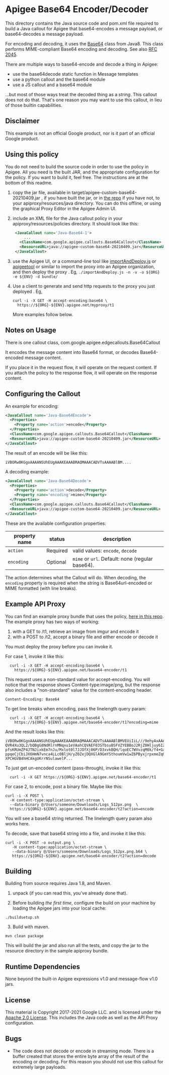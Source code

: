 # Apigee Base64 Encoder/Decoder

This directory contains the Java source code and pom.xml file required to build a Java callout for Apigee that
base64-encodes a message payload, or base64-decodes a message payload.

For encoding and decoding, it uses the [Base64](https://docs.oracle.com/javase/8/docs/api/java/util/Base64.html) class from Java8.  This class performs MIME-compliant Base64 encoding and decoding.
See also [RFC 2045](https://www.ietf.org/rfc/rfc2045.txt).

There are multiple ways to base64-encode and decode a thing in Apigee:

* use the base64decode static function in Message templates
* use a python callout and the base64 module
* use a JS callout and a base64 module

...but most of those ways treat the decoded thing as a _string_. This callout
does not do that. That's one reason you may want to use this callout, in lieu of
those builtin capabilities.


## Disclaimer

This example is not an official Google product, nor is it part of an official Google product.

## Using this policy

You do not need to build the source code in order to use the policy in Apigee.
All you need is the built JAR, and the appropriate configuration for the policy.
If you want to build it, feel free.  The instructions are at the bottom of this readme.


1. copy the jar file, available in  target/apigee-custom-base64-20210409.jar , if you have built the jar, or in [the repo](bundle/apiproxy/resources/java/apigee-custom-base64-20210409.jar) if you have not, to your apiproxy/resources/java directory. You can do this offline, or using the graphical Proxy Editor in the Apigee Admin UI.

2. include an XML file for the Java callout policy in your
   apiproxy/resources/policies directory. It should look
   like this:

   ```xml
    <JavaCallout name='Java-Base64-1'>
        ...
      <ClassName>com.google.apigee.callouts.Base64Callout</ClassName>
      <ResourceURL>java://apigee-custom-base64-20210409.jar</ResourceURL>
    </JavaCallout>
   ```

3. use the Apigee UI, or a command-line tool like
   [importAndDeploy.js](https://github.com/DinoChiesa/apigee-edge-js/blob/master/examples/importAndDeploy.js) or
   [apigeetool](https://github.com/apigee/apigeetool-node)
   or similar to
   import the proxy into an Apigee organization, and then deploy the proxy .
   Eg, `./importAndDeploy.js -n -v -o ${ORG} -e ${ENV} -d bundle/`

4. Use a client to generate and send http requests to the proxy you just deployed . Eg,
   ```
   curl -i -X GET -H accept-encoding:base64 \
     https://${ORG}-${ENV}.apigee.net/myproxy/t1
   ```

   More examples follow below.


## Notes on Usage

There is one callout class, com.google.apigee.edgecallouts.Base64Callout

It encodes the message content into Base64 format, or decodes Base64-encoded message content.

If you place it in the request flow, it will operate on the request content.
If you attach the policy to the response flow, it will operate on the response content.



## Configuring the Callout

An example for encoding:

```xml
<JavaCallout name='Java-Base64Encode'>
  <Properties>
    <Property name='action'>encode</Property>
  </Properties>
  <ClassName>com.google.apigee.callouts.Base64Callout</ClassName>
  <ResourceURL>java://apigee-custom-base64-20210409.jar</ResourceURL>
</JavaCallout>
```

The result of an encode will be like this:

```
iVBORw0KGgoAAAANSUhEUgAAAKEAAABRAQMAAACADVTsAAAABlBM....
```

A decoding example:

```xml
<JavaCallout name='Java-Base64Decode'>
  <Properties>
    <Property name='action'>decode</Property>
    <Property name='encoding'>mime</Property>
  </Properties>
  <ClassName>com.google.apigee.callouts.Base64Callout</ClassName>
  <ResourceURL>java://apigee-custom-base64-20210409.jar</ResourceURL>
</JavaCallout>
```


These are the available configuration properties:

| property name     | status    | description                                              |
| ----------------- |-----------|----------------------------------------------------------|
| `action`            | Required  | valid values: `encode`, `decode`                       |
| `encoding`          | Optional  | `mime` or `url`.  Default: none (regular base64).      |

The action determines what the Callout will do.
When decoding, the `encoding` property is required when the string is Base64url-encoded or MIME formatted (with line breaks).


## Example API Proxy

You can find an example proxy bundle that uses the policy, [here in this repo](bundle/apiproxy).
The example proxy has two ways of working:

1. with a GET to /t1, retrieve an image from imgur and encode it
2. with a POST to /t2, accept a binary file and either encode or decode it

You must deploy the proxy before you can invoke it.

For case 1, invoke it like this:

```
  curl -i -X GET -H accept-encoding:base64 \
    https://${ORG}-${ENV}.apigee.net/base64-encoder/t1
```

This request uses a non-standard value for accept-encoding.
You will notice that the response shows Content-type:image/png, but the response also includes a "non-standard" value for the content-encoding header.
```
Content-Encoding: Base64
```

To get line breaks when encoding, pass the linelength query param:

```
  curl -i -X GET -H accept-encoding:base64 \
    https://${ORG}-${ENV}.apigee.net/base64-encoder/t1?encoding=mime
```

And the result looks like this:

```
iVBORw0KGgoAAAANSUhEUgAAAKEAAABRAQMAAACADVTsAAAABlBMVEUiIiL///9ehyAxAAABrElE
QVR4Xu3QL2/bQBgG8NdRlrnMNqxu1eVAahCQVAEF03STbsuBSFVZYEBBoJ2RjZ0Hljuy6IZaUlUl
pfsKRUmZP4JTNJixkEm7nJu/Mxlot0l7JJOfXj06P/D3xvkBQH/lqoEC7WVvzqM0k/f4+Gat2nt7
ppqeCjCbiJX6HmN7vnca4LLc0BljH/yZ0ZejDQXGlA9GmYSthoumVw1wZ6PByxjrpxmeZq0hbMcD
XPCHGVB4hHCAkgUKrrNSulawelP...

```

To just get un-encoded content (pass-through), invoke it like this:
```
  curl -i -X GET https://${ORG}-${ENV}.apigee.net/base64-encoder/t1
```

For case 2, to encode, post a binary file.  Maybe like this:

```
curl -i -X POST \
  -H content-type:application/octet-stream \
  --data-binary @/Users/someone/Downloads/Logs_512px.png  \
  https://${ORG}-${ENV}.apigee.net/base64-encoder/t2?action=encode
```

You will see a base64 string returned. The linelength query param also works here.


To decode, save that base64 string into a file, and invoke it like this:
```
curl -i -X POST -o output.png \
   -H content-type:application/octet-stream \
   --data-binary @/Users/someone/Downloads/Logs_512px.png.b64 \
   https://${ORG}-${ENV}.apigee.net/base64-encoder/t2?action=decode
```



## Building

Building from source requires Java 1.8, and Maven.

1. unpack (if you can read this, you've already done that).

2. Before building _the first time_, configure the build on your machine by loading the Apigee jars into your local cache:
  ```
  ./buildsetup.sh
  ```

3. Build with maven.
  ```
  mvn clean package
  ```
  This will build the jar and also run all the tests, and copy the jar to the resource directory in the sample apiproxy bundle.


## Runtime Dependencies

None beyond the built-in Apigee expressions v1.0 and  message-flow v1.0 jars.


## License

This material is Copyright 2017-2021 Google LLC.
and is licensed under the [Apache 2.0 License](LICENSE). This includes the Java code as well as the API Proxy configuration.

## Bugs

* The code does not decode or encode in streaming mode. There is a buffer created that stores the entire byte array of the result of the encoding or decoding. For this reason you should not use this callout for extremely large payloads.
